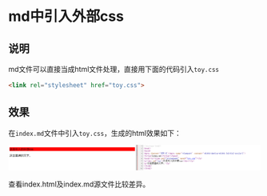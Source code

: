 # md中引入外部css

## 说明

md文件可以直接当成html文件处理，直接用下面的代码引入`toy.css`

```html
<link rel="stylesheet" href="toy.css">
```

## 效果
在`index.md`文件中引入`toy.css`，生成的html效果如下：

![](res.png)

查看index.html及index.md源文件比较差异。